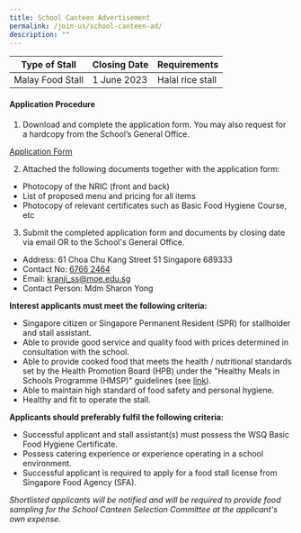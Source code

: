 ```yaml
---
title: School Canteen Advertisement
permalink: /join-us/school-canteen-ad/
description: ""
---
```

| Type of Stall | Closing Date | Requirements |
| -------- | -------- | -------- |
| Malay Food Stall | 1 June 2023 | Halal rice stall |

#### Application Procedure

1. Download and complete the application form. You may also request for a hardcopy from the School’s General Office.

[Application Form](/files/canteen%20application%20form%20bf7%20(2018).pdf)

2. Attached the following documents together with the application form:
* Photocopy of the NRIC (front and back)
* List of proposed menu and pricing for all items
* Photocopy of relevant certificates such as Basic Food Hygiene Course, etc

3. Submit the completed application form and documents by closing date via email OR to the School's General Office.

* Address: 61 Choa Chu Kang Street 51 Singapore 689333
* Contact No: [6766 2464](tel:+6567662464)
* Email: [kranji_ss@moe.edu.sg](mailto:kranji_ss@moe.edu.sg)
* Contact Person: Mdm Sharon Yong

**Interest applicants must meet the following criteria:**
* Singapore citizen or Singapore Permanent Resident (SPR) for stallholder and stall assistant.
* Able to provide good service and quality food with prices determined in consultation with the school.
* Able to provide cooked food that meets the health / nutritional standards set by the Health Promotion Board (HPB) under the "Healthy Meals in Schools Programme (HMSP)" guidelines (see [link](https://www.hpb.gov.sg/schools/school-programmes/healthy-meals-in-schools-programme)).
* Able to maintain high standard of food safety and personal hygiene.
* Healthy and fit to operate the stall.


**Applicants should preferably fulfil the following criteria:**
* Successful applicant and stall assistant(s) must possess the WSQ Basic Food Hygiene Certificate.
* Possess catering experience or experience operating in a school environment.
* Successful applicant is required to apply for a food stall license from Singapore Food Agency (SFA). 

*Shortlisted applicants will be notified and will be required to provide food sampling for the School Canteen Selection Committee at the applicant's own expense.*
